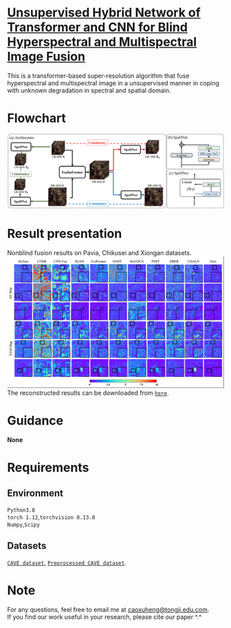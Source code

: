# [Unsupervised Hybrid Network of Transformer and CNN for Blind Hyperspectral and Multispectral Image Fusion](https://ieeexplore.ieee.org/abstract/document/10415455)
This is a transformer-based super-resolution algorithm that fuse hyperspectral and multispectral image in a unsupervised manner in coping with unknown degradation in spectral and spatial domain. 
# Flowchart
![Flowchart](https://github.com/Caoxuheng/imgs/blob/main/HIFtool/flowchart_Feafusformer.png)
# Result presentation  
Nonblind fusion results on Pavia, Chikusei and Xiongan datasets.  
![Result](https://github.com/Caoxuheng/imgs/blob/main/HIFtool/result_feafusformer.png)
The reconstructed results can be downloaded from [`here`](https://aistudio.baidu.com/aistudio/datasetdetail/173277).
# Guidance
**None**
# Requirements
## Environment
`Python3.8`  
`torch 1.12`,`torchvision 0.13.0`  
`Numpy`,`Scipy`  
## Datasets
[`CAVE dataset`](https://www1.cs.columbia.edu/CAVE/databases/multispectral/), 
 [`Preprocessed CAVE dataset`](https://aistudio.baidu.com/aistudio/datasetdetail/147509).
# Note
For any questions, feel free to email me at caoxuheng@tongji.edu.com.  
If you find our work useful in your research, please cite our paper ^.^
